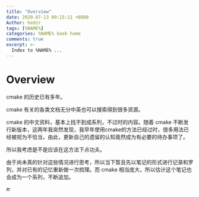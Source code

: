 ```yaml
---
title: "Overview"
date: 2020-07-13 09:15:11 +0800
Author: hedzr
tags: [%NAME%]
categories: %NAME% book home
comments: true
excerpt: >-
  Index to %NAME% ...
---
```






# Overview



cmake 的历史已有多年。

cmake 有关的各类文档无分中英也可以搜索得到很多资源。

cmake 的中文资料，基本上找不到成系列，不过时的内容。随着 cmake 不断发行新版本，这两年我突然发现，我早年使用cmake的方法已经过时，很多用法已经被视为不恰当，由此，更新自己的遗留的认知竟然成为有必要的待办事项了。

所以我考虑是不是应该在这方法下点功夫。

由于尚未真的针对这些情况进行思考，所以当下暂且先以笔记的形式进行记录和罗列，并对已有的记忆重新做一次梳理。而 cmake 相当庞大，所以估计这个笔记也会成为一个系列，不断追加。



🔚
